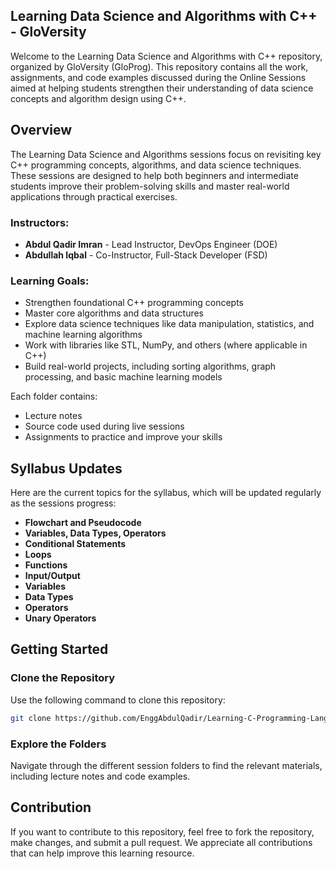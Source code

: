 ## **Learning Data Science and Algorithms with C++ - GloVersity**

Welcome to the Learning Data Science and Algorithms with C++ repository, organized by GloVersity (GloProg). This repository contains all the work, assignments, and code examples discussed during the Online Sessions aimed at helping students strengthen their understanding of data science concepts and algorithm design using C++.

## **Overview**

The Learning Data Science and Algorithms sessions focus on revisiting key C++ programming concepts, algorithms, and data science techniques. These sessions are designed to help both beginners and intermediate students improve their problem-solving skills and master real-world applications through practical exercises.

### **Instructors:**
- **Abdul Qadir Imran** - Lead Instructor, DevOps Engineer (DOE)
- **Abdullah Iqbal** - Co-Instructor, Full-Stack Developer (FSD)

### **Learning Goals:**
- Strengthen foundational C++ programming concepts
- Master core algorithms and data structures
- Explore data science techniques like data manipulation, statistics, and machine learning algorithms
- Work with libraries like STL, NumPy, and others (where applicable in C++)
- Build real-world projects, including sorting algorithms, graph processing, and basic machine learning models

Each folder contains:
- Lecture notes
- Source code used during live sessions
- Assignments to practice and improve your skills

## **Syllabus Updates**
Here are the current topics for the syllabus, which will be updated regularly as the sessions progress:

- **Flowchart and Pseudocode**
- **Variables, Data Types, Operators**
- **Conditional Statements**
- **Loops**
- **Functions**
- **Input/Output**
- **Variables**
- **Data Types**
- **Operators**
- **Unary Operators**

## **Getting Started**

### **Clone the Repository**
Use the following command to clone this repository:
```bash
git clone https://github.com/EnggAbdulQadir/Learning-C-Programming-Language.git
```

### **Explore the Folders**
Navigate through the different session folders to find the relevant materials, including lecture notes and code examples.

## **Contribution**

If you want to contribute to this repository, feel free to fork the repository, make changes, and submit a pull request. We appreciate all contributions that can help improve this learning resource.